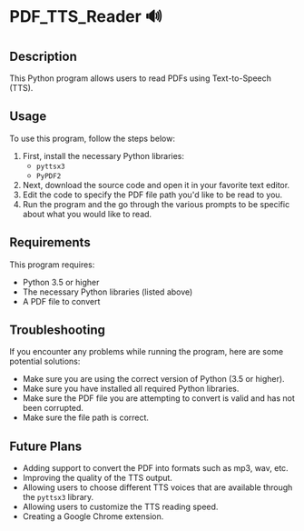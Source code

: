 # PDF_TTS_Reader 🔊

## Description

This Python program allows users to read PDFs using Text-to-Speech (TTS). 

## Usage

To use this program, follow the steps below:

1. First, install the necessary Python libraries:
    - `pyttsx3`
    - `PyPDF2`
2. Next, download the source code and open it in your favorite text editor.
3. Edit the code to specify the PDF file path you'd like to be read to you.
4. Run the program and the go through the various prompts to be specific about what you would like to read.

## Requirements

This program requires:

- Python 3.5 or higher
- The necessary Python libraries (listed above)
- A PDF file to convert

## Troubleshooting

If you encounter any problems while running the program, here are some potential solutions:

- Make sure you are using the correct version of Python (3.5 or higher).
- Make sure you have installed all required Python libraries.
- Make sure the PDF file you are attempting to convert is valid and has not been corrupted.
- Make sure the file path is correct.

## Future Plans

- Adding support to convert the PDF into formats such as mp3, wav, etc.
- Improving the quality of the TTS output.
- Allowing users to choose different TTS voices that are available through the `pyttsx3` library.
- Allowing users to customize the TTS reading speed.
- Creating a Google Chrome extension.
